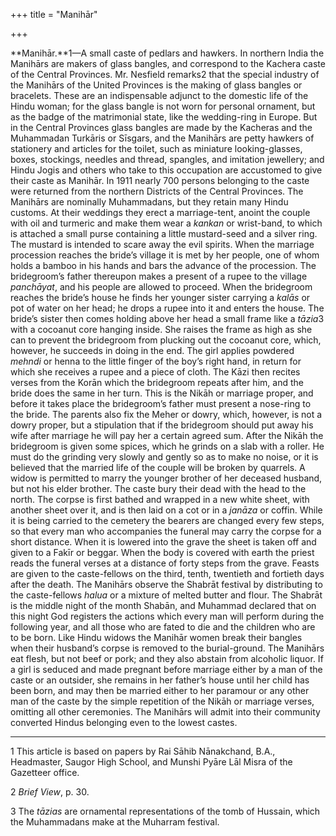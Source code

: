 +++
title = "Manihār"

+++

**Manihār.**1—A small caste of pedlars and hawkers. In northern India the Manihārs are makers of glass bangles, and correspond to the Kachera caste of the Central Provinces. Mr. Nesfield remarks2 that the special industry of the Manihārs of the United Provinces is the making of glass bangles or bracelets. These are an indispensable adjunct to the domestic life of the Hindu woman; for the glass bangle is not worn for personal ornament, but as the badge of the matrimonial state, like the wedding-ring in Europe. But in the Central Provinces glass bangles are made by the Kacheras and the Muhammadan Turkāris or Sīsgars, and the Manihārs are petty hawkers of stationery and articles for the toilet, such as miniature looking-glasses, boxes, stockings, needles and thread, spangles, and imitation jewellery; and Hindu Jogis and others who take to this occupation are accustomed to give their caste as Manihār. In 1911 nearly 700 persons belonging to the caste were returned from the northern Districts of the Central Provinces. The Manihārs are nominally Muhammadans, but they retain many Hindu customs. At their weddings they erect a marriage-tent, anoint the couple with oil and turmeric and make them wear a *kankan* or wrist-band, to which is attached a small purse containing a little mustard-seed and a silver ring. The mustard is intended to scare away the evil spirits. When the marriage procession reaches the bride’s village it is met by her people, one of whom holds a bamboo in his hands and bars the advance of the procession. The bridegroom’s father thereupon makes a present of a rupee to the village *panchāyat*, and his people are allowed to proceed. When the bridegroom reaches the bride’s house he finds her younger sister carrying a *kalās* or pot of water on her head; he drops a rupee into it and enters the house. The bride’s sister then comes holding above her head a small frame like a *tāzia*3 with a cocoanut core hanging inside. She raises the frame as high as she can to prevent the bridegroom from plucking out the cocoanut core, which, however, he succeeds in doing in the end. The girl applies powdered *mehndi* or henna to the little finger of the boy’s right hand, in return for which she receives a rupee and a piece of cloth. The Kāzi then recites verses from the Korān which the bridegroom repeats after him, and the bride does the same in her turn. This is the Nikāh or marriage proper, and before it takes place the bridegroom’s father must present a nose-ring to the bride. The parents also fix the Meher or dowry, which, however, is not a dowry proper, but a stipulation that if the bridegroom should put away his wife after marriage he will pay her a certain agreed sum. After the Nikāh the bridegroom is given some spices, which he grinds on a slab with a roller. He must do the grinding very slowly and gently so as to make no noise, or it is believed that the married life of the couple will be broken by quarrels. A widow is permitted to marry the younger brother of her deceased husband, but not his elder brother. The caste bury their dead with the head to the north. The corpse is first bathed and wrapped in a new white sheet, with another sheet over it, and is then laid on a cot or in a *janāza* or coffin. While it is being carried to the cemetery the bearers are changed every few steps, so that every man who accompanies the funeral may carry the corpse for a short distance. When it is lowered into the grave the sheet is taken off and given to a Fakīr or beggar. When the body is covered with earth the priest reads the funeral verses at a distance of forty steps from the grave. Feasts are given to the caste-fellows on the third, tenth, twentieth and fortieth days after the death. The Manihārs observe the Shabrāt festival by distributing to the caste-fellows *halua* or a mixture of melted butter and flour. The Shabrāt is the middle night of the month Shabān, and Muhammad declared that on this night God registers the actions which every man will perform during the following year, and all those who are fated to die and the children who are to be born. Like Hindu widows the Manihār women break their bangles when their husband’s corpse is removed to the burial-ground. The Manihārs eat flesh, but not beef or pork; and they also abstain from alcoholic liquor. If a girl is seduced and made pregnant before marriage either by a man of the caste or an outsider, she remains in her father’s house until her child has been born, and may then be married either to her paramour or any other man of the caste by the simple repetition of the Nikāh or marriage verses, omitting all other ceremonies. The Manihārs will admit into their community converted Hindus belonging even to the lowest castes. 


* * *

1 This article is based on papers by Rai Sāhib Nānakchand, B.A., Headmaster, Saugor High School, and Munshi Pyāre Lāl Misra of the Gazetteer office. 

2 *Brief View*, p. 30. 

3 The *tāzias* are ornamental representations of the tomb of Hussain, which the Muhammadans make at the Muharram festival. 



